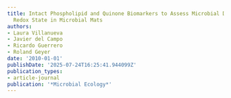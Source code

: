 ```yaml
---
title: Intact Phospholipid and Quinone Biomarkers to Assess Microbial Diversity and
  Redox State in Microbial Mats
authors:
- Laura Villanueva
- Javier del Campo
- Ricardo Guerrero
- Roland Geyer
date: '2010-01-01'
publishDate: '2025-07-24T16:25:41.944099Z'
publication_types:
- article-journal
publication: '*Microbial Ecology*'
---
```


